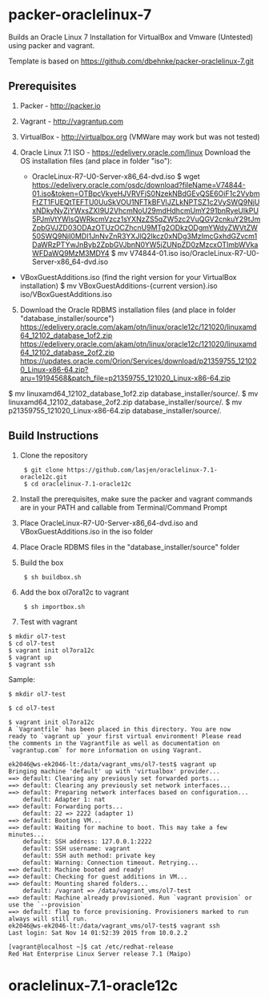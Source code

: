 # packer-oraclelinux-7

Builds an Oracle Linux 7 Installation for VirtualBox and Vmware (Untested) using packer and vagrant.

Template is based on https://github.com/dbehnke/packer-oraclelinux-7.git

## Prerequisites

1. Packer - http://packer.io

2. Vagrant - http://vagrantup.com

3. VirtualBox - http://virtualbox.org  (VMWare may work but was not tested)

4. Oracle Linux 7.1 ISO - https://edelivery.oracle.com/linux
   Download the OS installation files (and place in folder "iso"):
   - OracleLinux-R7-U0-Server-x86_64-dvd.iso 
   $ wget https://edelivery.oracle.com/osdc/download?fileName=V74844-01.iso&token=OTBpcVkyeHJVRVFjS0NzekNBdGEvQSE6OiF1c2VybmFtZT1FUEQtTEFTU0UuSkVOU1NFTkBFVlJZLkNPTSZ1c2VySWQ9NjUxNDkyNyZjYWxsZXI9U2VhcmNoU29mdHdhcmUmY291bnRyeUlkPU5PJmVtYWlsQWRkcmVzcz1sYXNzZS5qZW5zc2VuQGV2cnkuY29tJmZpbGVJZD03ODAzOTUzOCZhcnU9MTg2ODkzODgmYWdyZWVtZW50SWQ9NjI0MDI1JnNvZnR3YXJlQ2lkcz0xNDg3MzImcGxhdGZvcm1DaWRzPTYwJnByb2ZpbGVJbnN0YW5jZUNpZD0zMzcxOTImbWVkaWFDaWQ9MzM3MDY4
   $ mv V74844-01.iso iso/OracleLinux-R7-U0-Server-x86_64-dvd.iso

  - VBoxGuestAdditions.iso (find the right version for your VirtualBox installation)
  $ mv VBoxGuestAdditions-{current version}.iso iso/VBoxGuestAdditions.iso

5. Download the Oracle RDBMS installation files (and place in folder "database_installer/source")
   https://edelivery.oracle.com/akam/otn/linux/oracle12c/121020/linuxamd64_12102_database_1of2.zip
   https://edelivery.oracle.com/akam/otn/linux/oracle12c/121020/linuxamd64_12102_database_2of2.zip
   https://updates.oracle.com/Orion/Services/download/p21359755_121020_Linux-x86-64.zip?aru=19194568&patch_file=p21359755_121020_Linux-x86-64.zip

  $ mv linuxamd64_12102_database_1of2.zip database_installer/source/.
  $ mv linuxamd64_12102_database_2of2.zip database_installer/source/.
  $ mv p21359755_121020_Linux-x86-64.zip database_installer/source/.

## Build Instructions

1. Clone the repository

        $ git clone https://github.com/lasjen/oraclelinux-7.1-oracle12c.git
        $ cd oraclelinux-7.1-oracle12c

2. Install the prerequisites, make sure the packer and vagrant commands are in your PATH and callable from Terminal/Command Prompt

3. Place OracleLinux-R7-U0-Server-x86_64-dvd.iso and VBoxGuestAdditions.iso in the iso folder

4. Place Oracle RDBMS files in the "database_installer/source" folder 

5. Build the box

        $ sh buildbox.sh

5. Add the box ol7ora12c to vagrant

        $ sh importbox.sh

6. Test with vagrant

```
$ mkdir ol7-test
$ cd ol7-test
$ vagrant init ol7ora12c
$ vagrant up
$ vagrant ssh
```

Sample:

```
$ mkdir ol7-test

$ cd ol7-test

$ vagrant init ol7ora12c
A `Vagrantfile` has been placed in this directory. You are now
ready to `vagrant up` your first virtual environment! Please read
the comments in the Vagrantfile as well as documentation on
`vagrantup.com` for more information on using Vagrant.

ek2046@ws-ek2046-lt:/data/vagrant_vms/ol7-test$ vagrant up
Bringing machine 'default' up with 'virtualbox' provider...
==> default: Clearing any previously set forwarded ports...
==> default: Clearing any previously set network interfaces...
==> default: Preparing network interfaces based on configuration...
    default: Adapter 1: nat
==> default: Forwarding ports...
    default: 22 => 2222 (adapter 1)
==> default: Booting VM...
==> default: Waiting for machine to boot. This may take a few minutes...
    default: SSH address: 127.0.0.1:2222
    default: SSH username: vagrant
    default: SSH auth method: private key
    default: Warning: Connection timeout. Retrying...
==> default: Machine booted and ready!
==> default: Checking for guest additions in VM...
==> default: Mounting shared folders...
    default: /vagrant => /data/vagrant_vms/ol7-test
==> default: Machine already provisioned. Run `vagrant provision` or use the `--provision`
==> default: flag to force provisioning. Provisioners marked to run always will still run.
ek2046@ws-ek2046-lt:/data/vagrant_vms/ol7-test$ vagrant ssh
Last login: Sat Nov 14 01:52:39 2015 from 10.0.2.2

[vagrant@localhost ~]$ cat /etc/redhat-release
Red Hat Enterprise Linux Server release 7.1 (Maipo)
```
# oraclelinux-7.1-oracle12c
